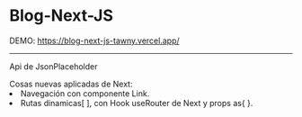 # Blog-Next-JS
DEMO: https://blog-next-js-tawny.vercel.app/
<hr/>
<p>Api de JsonPlaceholder</p>
Cosas nuevas aplicadas de Next:
<li>Navegación con  componente Link.</li>
<li>Rutas dinamicas[ ], con Hook useRouter de Next y props as{ }.</li>
